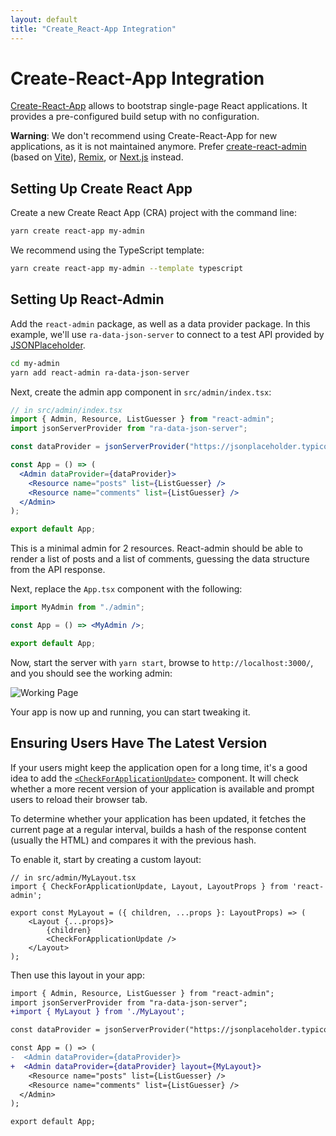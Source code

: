 ```yaml
---
layout: default
title: "Create_React-App Integration"
---
```


# Create-React-App Integration

[Create-React-App](https://create-react-app.dev/) allows to bootstrap single-page React applications. It provides a pre-configured build setup with no configuration.

**Warning**: We don't recommend using Create-React-App for new applications, as it is not maintained anymore. Prefer [create-react-admin](CreateReactAdmin.md) (based on [Vite](Vite.md)), [Remix](Remix.md), or [Next.js](NextJs.md) instead.

## Setting Up Create React App

Create a new Create React App (CRA) project with the command line:

```sh
yarn create react-app my-admin
```

We recommend using the TypeScript template:

```sh
yarn create react-app my-admin --template typescript
```

## Setting Up React-Admin

Add the `react-admin` package, as well as a data provider package. In this example, we'll use `ra-data-json-server` to connect to a test API provided by [JSONPlaceholder](https://jsonplaceholder.typicode.com).

```sh
cd my-admin
yarn add react-admin ra-data-json-server
```

Next, create the admin app component in `src/admin/index.tsx`:

```jsx
// in src/admin/index.tsx
import { Admin, Resource, ListGuesser } from "react-admin";
import jsonServerProvider from "ra-data-json-server";

const dataProvider = jsonServerProvider("https://jsonplaceholder.typicode.com");

const App = () => (
  <Admin dataProvider={dataProvider}>
    <Resource name="posts" list={ListGuesser} />
    <Resource name="comments" list={ListGuesser} />
  </Admin>
);

export default App;
```

This is a minimal admin for 2 resources. React-admin should be able to render a list of posts and a list of comments, guessing the data structure from the API response. 

Next, replace the `App.tsx` component with the following:

```jsx
import MyAdmin from "./admin";

const App = () => <MyAdmin />;

export default App;
```

Now, start the server with `yarn start`, browse to `http://localhost:3000/`, and you should see the working admin:

![Working Page](./img/nextjs-react-admin.webp)

Your app is now up and running, you can start tweaking it. 

## Ensuring Users Have The Latest Version

If your users might keep the application open for a long time, it's a good idea to add the [`<CheckForApplicationUpdate>`](CheckForApplicationUpdate.md) component. It will check whether a more recent version of your application is available and prompt users to reload their browser tab.

To determine whether your application has been updated, it fetches the current page at a regular interval, builds a hash of the response content (usually the HTML) and compares it with the previous hash.

To enable it, start by creating a custom layout:

```tsx
// in src/admin/MyLayout.tsx
import { CheckForApplicationUpdate, Layout, LayoutProps } from 'react-admin';

export const MyLayout = ({ children, ...props }: LayoutProps) => (
    <Layout {...props}>
        {children}
        <CheckForApplicationUpdate />
    </Layout>
);
```

Then use this layout in your app:

```diff
import { Admin, Resource, ListGuesser } from "react-admin";
import jsonServerProvider from "ra-data-json-server";
+import { MyLayout } from './MyLayout';

const dataProvider = jsonServerProvider("https://jsonplaceholder.typicode.com");

const App = () => (
-  <Admin dataProvider={dataProvider}>
+  <Admin dataProvider={dataProvider} layout={MyLayout}>
    <Resource name="posts" list={ListGuesser} />
    <Resource name="comments" list={ListGuesser} />
  </Admin>
);

export default App;
```

